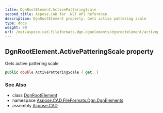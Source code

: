 ```yaml
---
title: DgnRootElement.ActivePatteringScale
second_title: Aspose.CAD for .NET API Reference
description: DgnRootElement property. Gets active pattering scale
type: docs
weight: 90
url: /net/aspose.cad.fileformats.dgn.dgnelements/dgnrootelement/activepatteringscale/
---
```

## DgnRootElement.ActivePatteringScale property

Gets active pattering scale

```csharp
public double ActivePatteringScale { get; }
```

### See Also

* class [DgnRootElement](../)
* namespace [Aspose.CAD.FileFormats.Dgn.DgnElements](../../dgnrootelement/)
* assembly [Aspose.CAD](../../../)


